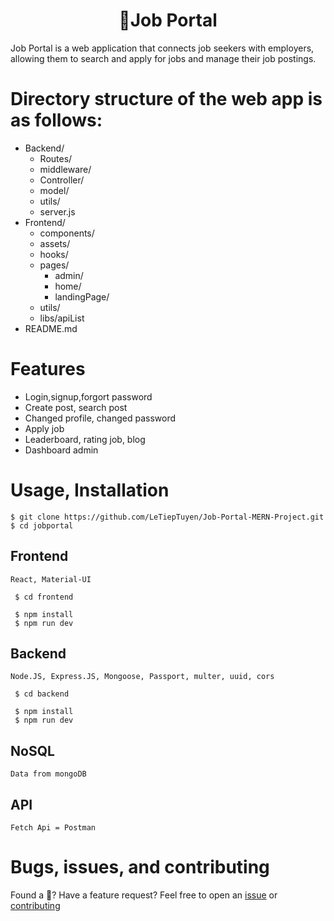 <h1 align="center"><strong>👋Job Portal</strong></h1>
 Job Portal is a web application that connects job seekers with employers, allowing them to search and apply for jobs and manage their job postings.

# Directory structure of the web app is as follows:

- Backend/
  - Routes/
  - middleware/
  - Controller/
  - model/
  - utils/
  - server.js
- Frontend/
  - components/
  - assets/
  - hooks/
  - pages/
    - admin/
    - home/
    - landingPage/
  - utils/
  - libs/apiList
- README.md

# Features

- Login,signup,forgort password
- Create post, search post
- Changed profile, changed password
- Apply job
- Leaderboard, rating job, blog
- Dashboard admin

# Usage, Installation

```
$ git clone https://github.com/LeTiepTuyen/Job-Portal-MERN-Project.git
$ cd jobportal
```

## Frontend

`React, Material-UI`

```
 $ cd frontend
```

```
 $ npm install
 $ npm run dev
```

## Backend

`Node.JS, Express.JS, Mongoose, Passport, multer, uuid, cors`

```
 $ cd backend
```

```
 $ npm install
 $ npm run dev
```

## NoSQL

`Data from mongoDB`

## API

`Fetch Api = Postman`

# Bugs, issues, and contributing

Found a 🐛? Have a feature request? Feel free to open an [issue](https://github.com/LeTiepTuyen/Job-Portal-MERN-Project/issues) or [contributing](https://github.com/LeTiepTuyen/Job-Portal-MERN-Project)
